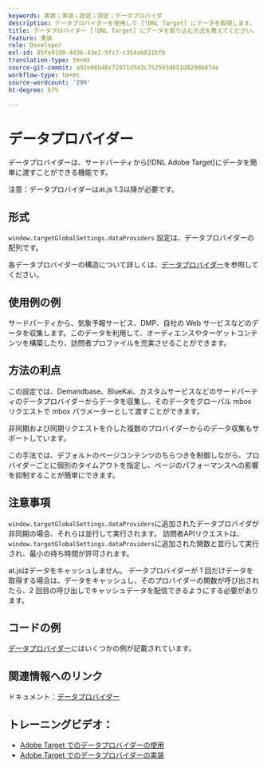 ```yaml
---
keywords: 実装；実装；設定；設定；データプロバイダ
description: データプロバイダーを使用して [!DNL Target] にデータを取得します。
title: データプロバイダー [!DNL Target] にデータを取り込む方法を教えてください。
feature: 実装
role: Developer
exl-id: 05fe9190-4d36-43e2-9fc7-c354a6821bfb
translation-type: tm+mt
source-git-commit: a92e88b46c72971d5d3c752593d651d8290b674e
workflow-type: tm+mt
source-wordcount: '299'
ht-degree: 67%

---
```


# データプロバイダー

データプロバイダーは、サードパーティから[!DNL Adobe Target]にデータを簡単に渡すことができる機能です。

注意：データプロバイダーはat.js 1.3以降が必要です。

## 形式

`window.targetGlobalSettings.dataProviders` 設定は、データプロバイダーの配列です。

各データプロバイダーの構造について詳しくは、[データプロバイダー](/help/c-implementing-target/c-implementing-target-for-client-side-web/targetgobalsettings.md#data-providers)を参照してください。

## 使用例の例

サードパーティから、気象予報サービス、DMP、自社の Web サービスなどのデータを収集します。このデータを利用して、オーディエンスやターゲットコンテンツを構築したり、訪問者プロファイルを充実させることができます。

## 方法の利点

この設定では、Demandbase、BlueKai、カスタムサービスなどのサードパーティのデータプロバイダーからデータを収集し、そのデータをグローバル mbox リクエストで mbox パラメーターとして渡すことができます。

非同期および同期リクエストを介した複数のプロバイダーからのデータ収集もサポートしています。

この手法では、デフォルトのページコンテンツのちらつきを制御しながら、プロバイダーごとに個別のタイムアウトを指定し、ページのパフォーマンスへの影響を抑制することが簡単にできます。

## 注意事項

`window.targetGlobalSettings.dataProviders`に追加されたデータプロバイダが非同期の場合、それらは並行して実行されます。 訪問者APIリクエストは、`window.targetGlobalSettings.dataProviders`に追加された関数と並行して実行され、最小の待ち時間が許可されます。

at.jsはデータをキャッシュしません。 データプロバイダーが 1 回だけデータを取得する場合は、データをキャッシュし、そのプロバイダーの関数が呼び出されたら、2 回目の呼び出しでキャッシュデータを配信できるようにする必要があります。

## コードの例

[データプロバイダー](/help/c-implementing-target/c-implementing-target-for-client-side-web/targetgobalsettings.md#data-providers)にはいくつかの例が記載されています。

## 関連情報へのリンク

ドキュメント：[データプロバイダー](/help/c-implementing-target/c-implementing-target-for-client-side-web/targetgobalsettings.md#data-providers)

## トレーニングビデオ：

* [Adobe Target でのデータプロバイダーの使用](https://helpx.adobe.com/jp/target/kt/using/dataProviders-atjs-feature-video-use.html)
* [Adobe Target でのデータプロバイダーの実装](https://helpx.adobe.com/jp/target/kt/using/dataProviders-atjs-technical-video-implement.html)
